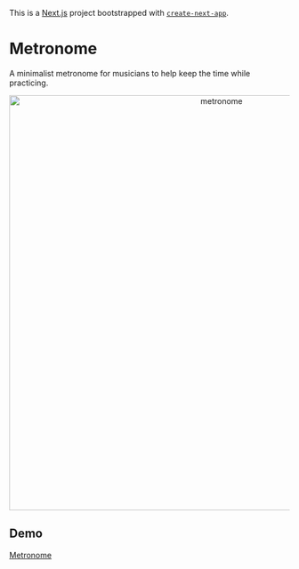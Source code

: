 This is a [Next.js](https://nextjs.org/) project bootstrapped with [`create-next-app`](https://github.com/vercel/next.js/tree/canary/packages/create-next-app).

# Metronome

A minimalist metronome for musicians to help keep the time while practicing.

<center>
<img width="747" alt="metronome" src="https://github.com/glennreyes/metronome/assets/5080854/89aedf01-f3b7-49d9-8f94-0419c615ba0e">
</center>

## Demo

[Metronome](https://metronome.glennreyes.com/)
